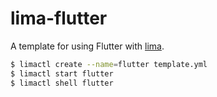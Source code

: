 # lima-flutter

A template for using Flutter with [lima](https://lima-vm.io/).

```sh
$ limactl create --name=flutter template.yml
$ limactl start flutter
$ limactl shell flutter
```
